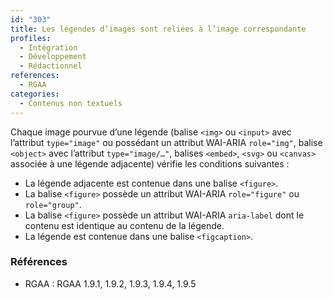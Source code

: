 ```yaml
---
id: "303"
title: Les légendes d’images sont reliées à l’image correspondante
profiles:
  - Intégration
  - Développement
  - Rédactionnel
references:
  - RGAA
categories:
  - Contenus non textuels
---
```


Chaque image pourvue d’une légende (balise `<img>` ou `<input>` avec l’attribut `type="image"` ou possédant un attribut WAI-ARIA `role="img"`, balise `<object>` avec l’attribut `type="image/…"`, balises `<embed>`, `<svg>` ou `<canvas>` associée à une légende adjacente) vérifie les conditions suivantes :
* La légende adjacente est contenue dans une balise `<figure>`.
* La balise `<figure>` possède un attribut WAI-ARIA `role="figure"` ou `role="group"`.
* La balise `<figure>` possède un attribut WAI-ARIA `aria-label` dont le contenu est identique au contenu de la légende.
* La légende est contenue dans une balise `<figcaption>`.

### Références

*   RGAA : RGAA 1.9.1, 1.9.2, 1.9.3, 1.9.4, 1.9.5
